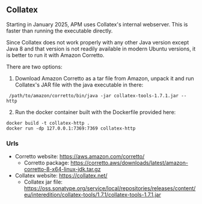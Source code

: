 ## Collatex

Starting in January 2025, APM uses Collatex's internal webserver. This is faster than
running the executable directly.

Since Collatex does not work properly with any other Java version except Java 8 and that 
version is not readily available in modern Ubuntu versions, it is better to run it with Amazon 
Corretto. 

There are two options:

1. Download Amazon Corretto as a tar file from Amazon, unpack it and 
   run Collatex's JAR file with the java executable in there:
  ```
   /path/to/amazon/corretto/bin/java -jar collatex-tools-1.7.1.jar --http
  ```
2. Run the docker container built with the Dockerfile provided here:
  ```   
  docker build -t collatex-http .
  docker run -dp 127.0.0.1:7369:7369 collatex-http
   ```

### Urls

* Corretto website: https://aws.amazon.com/corretto/
  * Corretto package: https://corretto.aws/downloads/latest/amazon-corretto-8-x64-linux-jdk.tar.gz
* Collatex website: https://collatex.net/
  * Collatex jar file: https://oss.sonatype.org/service/local/repositories/releases/content/eu/interedition/collatex-tools/1.7.1/collatex-tools-1.7.1.jar